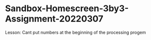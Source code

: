 # Sandbox-Homescreen-3by3-Assignment-20220307
Lesson: Cant put numbers at the beginning of the processing progem
